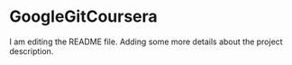 
# GoogleGitCoursera
I am editing the README file. Adding some more details about the project description.
